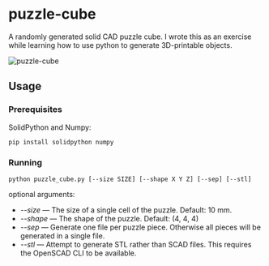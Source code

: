 # puzzle-cube

A randomly generated solid CAD puzzle cube. I wrote this as an exercise while learning how to use python to generate 3D-printable objects.

![puzzle-cube](https://i.imgur.com/PfvlCmF.png)

## Usage

### Prerequisites

SolidPython and Numpy:

```
pip install solidpython numpy
```

### Running

```
python puzzle_cube.py [--size SIZE] [--shape X Y Z] [--sep] [--stl]
```

optional arguments:

 - *--size* — The size of a single cell of the puzzle. Default: 10 mm.
 - *--shape* — The shape of the puzzle. Default: (4, 4, 4)
 - *--sep* — Generate one file per puzzle piece. Otherwise all pieces will be generated in a single file.
 - *--stl* — Attempt to generate STL rather than SCAD files. This requires the OpenSCAD CLI to be available.
